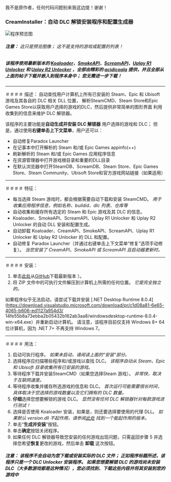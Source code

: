 我不是原作者，任何代码问题别来我这边提！谢谢！

### CreamInstaller：自动 DLC 解锁安装程序和配置生成器

![程序预览图](https://img2.imgtp.com/2024/04/28/yGVho5it.png)

###### **注意：** 这只是预览图像； 这不是支持的游戏或配置的列表！

##### 该程序使用最新版本的 [Koaloader](https://github.com/acidicoala/Koaloader)、[SmokeAPI](https://github.com/acidicoala/SmokeAPI)、[ScreamAPI]( https://github.com/acidicoala/ScreamAPI)、[Uplay R1 Unlocker](https://github.com/acidicoala/UplayR1Unlocker) 和 [Uplay R2 Unlocker](https://github.com/acidicoala/UplayR2Unlocker) ，全部由精彩的 [acidicoala](https://github.com/acidicoala) 提供，并且全部从上面的帖子下载并嵌入到程序本身中； 您无需进一步下载！
---
＃＃＃＃ 描述：
自动查找用户计算机上所有已安装的 Steam、Epic 和 Ubisoft 游戏及其各自的 DLC 相关 DLL 位置，
解析SteamCMD、Steam Store和Epic Games Store以获取用户选择的游戏的DLC，然后提供非常简单的图形界面
利用收集到的信息来维护 DLC 解锁器。

该程序的主要功能是**自动生成并安装 DLC 解锁器**
用户选择的游戏和 DLC； 但是，通过使用**右键单击上下文菜单**，用户还可以：
* 自动修复Paradox Launcher
* 在记事本中打开解析的 Steam 和/或 Epic Games appinfo(++)
* 刷新解析的 Steam 和/或 Epic Games 应用程序信息
* 在资源管理器中打开游戏根目录和重要的DLL目录
* 在默认浏览器中打开SteamDB、ScreamDB、Steam Store、Epic Games Store、Steam Community、Ubisoft Store和官方游戏网站链接（如果适用）

---
＃＃＃＃ 特征：
* 每当选择 Steam 游戏时，都会根据需要自动下载和安装 SteamCMD。 *用于收集应用程序信息，例如名称、buildid、dlc 列表、仓库等*
* 自动收集和缓存所有选定的 Steam 和 Epic 游戏及其 DLC 的信息。
* Koaloader、SmokeAPI、ScreamAPI、Uplay R1 Unlocker 和 Uplay R2 Unlocker 的自动 DLL 安装和配置生成。
* 自动卸载 Koaloader、CreamAPI、SmokeAPI、ScreamAPI、Uplay R1 Unlocker 和 Uplay R2 Unlocker 的 DLL 和配置。
* 自动修复 Paradox Launcher（并通过右键单击上下文菜单“修复”选项手动修复）。 *当您安装了 CreamAPI、SmokeAPI 或 ScreamAPI 且启动器更新时。*

---
＃＃＃＃ 安装：
1. 单击[此处](https://github.com/lengkonglovelife/CreamInstaller-CHS/releases/tag/release)从[GitHub](https://github.com/lengkonglovelife/CreamInstaller-CHS)下载最新版本 ）。
2. 将 ZIP 文件中的可执行文件解压到计算机上所需的任何位置。 *它是完全独立的。*

如果程序似乎无法启动，请尝试下载并安装 [.NET Desktop Runtime 8.0.4](https://download.visualstudio.microsoft.com/download/pr/c1d08a81-6e65-4065-b606-ed1127a954d3/ 14fe55b8a73ebba2b05432b162ab3aa8/windowsdesktop-runtime-8.0.4-win-x64.exe）并重新启动计算机。 请注意，该程序目前仅支持 Windows 8+ 64 位计算机，因为 .NET 7+ 不再支持 Windows 7。

---
＃＃＃＃ 用法：
1. 启动可执行程序。 *如果未启动，请阅读上面的“安装”部分。*
2. 选择程序应扫描哪些程序和/或游戏以查找 DLC。 *该程序自动从 Steam、Epic 和 Ubisoft 目录收集所有已安装的游戏。*
3. 等待程序下载并安装SteamCMD（如果您选择Steam 游戏）。 *非常快，取决于互联网速度。*
4. 等待程序收集并缓存所选游戏的信息和 DLC。 *首次运行可能需要很长时间，具体取决于您选择的游戏数量以及它们拥有的 DLC 数量。*
5. **仔细**选择您想要解锁的游戏 DLC。 *显然没有任何 DLC 解锁器针对每款游戏进行测试！*
6. 选择是否使用 Koaloader 安装，如果是，则还要选择要使用的代理 DLL。 *如果默认 version.dll 不起作用，请参阅[此处](https://cs.rin.ru/forum/viewtopic.php?p=2552172#p2552172) 找到一个能起作用的版本。*
7. 单击“**生成并安装**”按钮。
8. 单击**确定**按钮关闭程序。
9. 如果任何 DLC 解锁器导致您安装的任何游戏出现问题，只需返回步骤 5 并选择您希望**恢复**更改的游戏，然后单击 **卸载** 这次按钮。

##### **注意：** 该程序不会自动为您下载或安装实际的 DLC 文件； 正如程序标题所述，该程序只是一个 *DLC Unlocker* 安装程序。 如果您想要解锁 DLC 的游戏尚未安装 DLC（大多数游戏都是这种情况），您必须找到、下载这些内容并将其安装到您的游戏中
